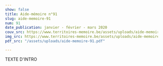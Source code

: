 ```yaml
---
show: false
title: Aide-mémoire n°91
slug: aide-memoire-91
num: 91
date_publication: janvier - février - mars 2020
couv_src: https://www.territoires-memoire.be/assets/uploads/aide-memoire-91-couv.jpg
img_src: https://www.territoires-memoire.be/assets/uploads/aide-memoire-91-couv-1.jpg
pdf_src: "/assets/uploads/aide-memoire-91.pdf"

---
```

TEXTE D'INTRO